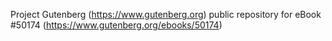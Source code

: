 Project Gutenberg (https://www.gutenberg.org) public repository for
eBook #50174 (https://www.gutenberg.org/ebooks/50174)
